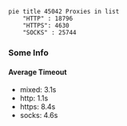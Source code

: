 
```mermaid
pie title 45042 Proxies in list
    "HTTP" : 18796
    "HTTPS": 4630
    "SOCKS" : 25744
```

### Some Info
#### Average Timeout

- mixed: 3.1s
- http: 1.1s
- https: 8.4s
- socks: 4.6s